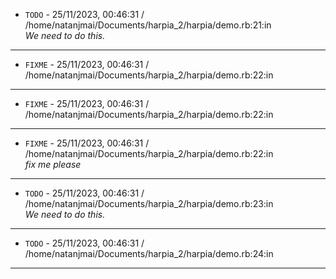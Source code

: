 * `TODO` - 25/11/2023, 00:46:31 / /home/natanjmai/Documents/harpia_2/harpia/demo.rb:21:in <main>
_We need to do this._
---

* `FIXME` - 25/11/2023, 00:46:31 / /home/natanjmai/Documents/harpia_2/harpia/demo.rb:22:in <main>
---

* `FIXME` - 25/11/2023, 00:46:31 / /home/natanjmai/Documents/harpia_2/harpia/demo.rb:22:in <main>
---

* `FIXME` - 25/11/2023, 00:46:31 / /home/natanjmai/Documents/harpia_2/harpia/demo.rb:22:in <main>
_fix me please_
---

* `TODO` - 25/11/2023, 00:46:31 / /home/natanjmai/Documents/harpia_2/harpia/demo.rb:23:in <main>
_We need to do this._
---

* `TODO` - 25/11/2023, 00:46:31 / /home/natanjmai/Documents/harpia_2/harpia/demo.rb:24:in <main>
---

